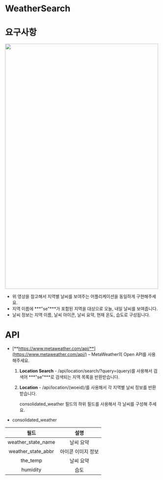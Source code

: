 # WeatherSearch


# 요구사항  
<img src="https://user-images.githubusercontent.com/39984656/62519003-b63a6a00-b865-11e9-97ac-89c80e9ce5db.gif" width="500" height="800" />


- 위 영상을 참고해서 지역별 날씨를 보여주는 어플리케이션을 동일하게 구현해주세요.
- 지역 이름에 ***"se"***가 포함된 지역을 대상으로 오늘, 내일 날씨를 보여줍니다.
- 날씨 정보는 지역 이름, 날씨 아이콘, 날씨 요약, 현재 온도, 습도로 구성됩니다.    

# API  
- [**https://www.metaweather.com/api/**](https://www.metaweather.com/api/) – MetaWeather의 Open API를 사용해주세요.
    1. **Location Search** - /api/location/search/?query=(query)를 사용해서 검색어 ***"se"***로 검색되는 지역 목록을 반환받습니다. 
    2. **Location** - /api/location/(woeid)/를 사용해서 각 지역별 날씨 정보를 반환받습니다.

        consolidated_weather 필드의 하위 필드를 사용해서 각 날씨를 구성해 주세요.


* consolidated_weather  

| 필드 | 설명 | 
| :---: | :---: | 
| weather_state_name | 날씨 요약 |  
| weather_state_abbr | 아이콘 이미지 정보 |  
| the_temp | 날씨 요약 |  
| humidity | 습도 |  
